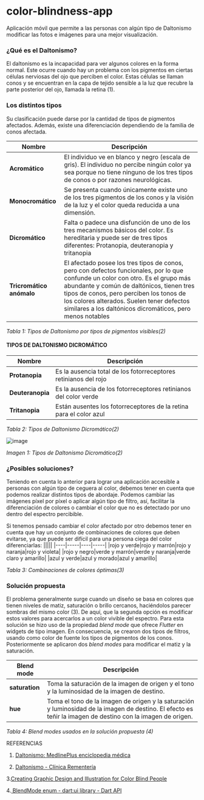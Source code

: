 # color-blindness-app
Aplicación móvil que permite a las personas con algún tipo de Daltonismo modificar las fotos e imágenes para una mejor visualización.

### ¿Qué es el Daltonismo?
El daltonismo es la incapacidad para ver algunos colores en la forma normal. Este ocurre cuando hay un problema con los pigmentos en ciertas células nerviosas del ojo que perciben el color. Estas células se llaman conos y se encuentran en la capa de tejido sensible a la luz que recubre la parte posterior del ojo, llamada la retina (1).
### Los distintos tipos
Su clasificación puede darse por la cantidad de tipos de pigmentos afectados. Además, existe una diferenciación dependiendo de la familia de conos afectada.

|Nombre|Descripción|
|-----------|---------------|
|**Acromático**|El individuo ve en blanco y negro (escala de gris). El individuo no percibe ningún color ya sea porque no tiene ninguno de los tres tipos de conos o por razones neurológicas. |
|**Monocromático**|Se presenta cuando únicamente existe uno de los tres pigmentos de los conos y la visión de la luz y el color queda reducida a una dimensión. |
|**Dicromático**| Falta o padece una disfunción de uno de los tres mecanismos básicos del color. Es hereditaria y puede ser de tres tipos diferentes: Protanopia, deuteranopia y tritanopia|
|**Tricromático anómalo**| El afectado posee los tres tipos de conos, pero con defectos funcionales, por lo que confunde un color con otro. Es el grupo más abundante y común de daltónicos, tienen tres tipos de conos, pero perciben los tonos de los colores alterados. Suelen tener defectos similares a los daltónicos dicromáticos, pero menos notables|

_Tabla 1: Tipos de Daltonismo por tipos de pigmentos visibles(2)_


#### TIPOS DE DALTONISMO DICROMÁTICO

|Nombre|Descripción|
|-------------|---------------|
|**Protanopia**| Es la ausencia total de los fotorreceptores retinianos del rojo|
|**Deuteranopia**| Es la ausencia de los fotorreceptores retinianos del color verde|
|**Tritanopia**| Están ausentes los fotorreceptores de la retina para el color azul|

_Tabla 2: Tipos de Daltonismo Dicromático(2)_

![image](https://user-images.githubusercontent.com/20799456/53156257-fe522280-358c-11e9-96a6-df7e38c26ffb.png)
 
_Imagen 1: Tipos de Daltonismo Dicromático(2)_

### ¿Posibles soluciones?
Teniendo en cuenta lo anterior para lograr una aplicación accesible a personas con algún tipo de ceguera al color, debemos tener en cuenta que podemos realizar distintos tipos de abordaje. Podemos cambiar las imágenes píxel por píxel o aplicar algún tipo de filtro, así, facilitar la diferenciación de colores o cambiar el color que no es detectado por uno dentro del espectro percibible.

Si tenemos pensado cambiar el color afectado por otro debemos tener en cuenta que hay un conjunto de combinaciones de colores que deben evitarse, ya que puede ser difícil para una persona ciega del color diferenciarlas:
|||||
|----|-----|----|-----|
|rojo y verde|rojo y marrón|rojo y naranja|rojo y violeta|
|rojo y negro|verde y marrón|verde y naranja|verde claro y amarillo|
|azul y verde|azul y morado|azul y amarillo|

_Tabla 3: Combinaciones de colores óptimas(3)_

### Solución propuesta
El problema generalmente surge cuando un diseño se basa en colores que tienen niveles de matiz, saturación o brillo cercanos, haciéndolos parecer sombras del mismo color (3). De aquí, que la segunda opción es modificar estos valores para acercarlos a un color vivible del espectro.
Para esta solución se hizo uso de la propiedad _blend mode_ que ofrece _Flutter_ en widgets de tipo imagen. En consecuencia, se crearon dos tipos de filtros, usando como color de fuente los tipos de pigmentos de los conos. Posteriormente se aplicaron dos _blend modes_ para modificar el matiz y la saturación.

|Blend mode|Descripción|
|----------------|-----------------|
|**saturation**|Toma la saturación de la imagen de origen y el tono y la luminosidad de la imagen de destino.|
|**hue**|Toma el tono de la imagen de origen y la saturación y luminosidad de la imagen de destino. El efecto es teñir la imagen de destino con la imagen de origen.|

_Tabla 4: Blend modes usados en la solución propuesta (4)_

REFERENCIAS
1. [Daltonismo: MedlinePlus enciclopedia médica](https://medlineplus.gov/spanish/ency/article/001002.htm)

2. [Daltonismo - Clínica Rementería](http://www.clinicarementeria.es/patologias/daltonismo)

3.[Creating Graphic Design and Illustration for Color Blind People](https://design.tutsplus.com/articles/design-and-illustration-for-the-color-blind--cms-30201)

4.[ BlendMode enum - dart:ui library - Dart API](https://docs.flutter.io/flutter/dart-ui/BlendMode-class.html)

